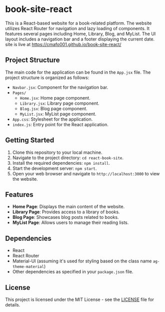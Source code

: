 # book-site-react

This is a React-based website for a book-related platform. The website utilizes React Router for navigation and lazy loading of components. It features several pages including Home, Library, Blog, and MyList. The UI layout includes a navigation bar and a footer displaying the current date. site is live at https://cmafo001.github.io/book-site-react/

## Project Structure

The main code for the application can be found in the `App.jsx` file. The project structure is organized as follows:

- `Navbar.jsx`: Component for the navigation bar.
- `Pages/`
  - `Home.jsx`: Home page component.
  - `Library.jsx`: Library page component.
  - `Blog.jsx`: Blog page component.
  - `MyList.jsx`: MyList page component.
- `App.css`: Stylesheet for the application.
- `index.js`: Entry point for the React application.

## Getting Started

1. Clone this repository to your local machine.
2. Navigate to the project directory: `cd react-book-site`.
3. Install the required dependencies: `npm install`.
4. Start the development server: `npm start`.
5. Open your web browser and navigate to `http://localhost:3000` to view the website.

## Features

- **Home Page**: Displays the main content of the website.
- **Library Page**: Provides access to a library of books.
- **Blog Page**: Showcases blog posts related to books.
- **MyList Page**: Allows users to manage their reading lists.

## Dependencies

- React
- React Router
- Material-UI (assuming it's used for styling based on the class name `ag-theme-material`)
- Other dependencies as specified in your `package.json` file.


## License

This project is licensed under the MIT License - see the [LICENSE](LICENSE) file for details.

